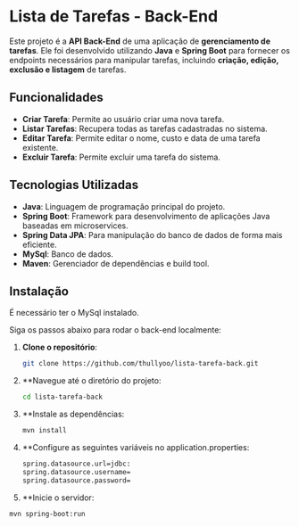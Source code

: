 # Lista de Tarefas - Back-End

Este projeto é a **API Back-End** de uma aplicação de **gerenciamento de tarefas**. Ele foi desenvolvido utilizando **Java** e **Spring Boot** para fornecer os endpoints necessários para manipular tarefas, incluindo **criação, edição, exclusão e listagem** de tarefas.

## Funcionalidades

- **Criar Tarefa**: Permite ao usuário criar uma nova tarefa.
- **Listar Tarefas**: Recupera todas as tarefas cadastradas no sistema.
- **Editar Tarefa**: Permite editar o nome, custo e data de uma tarefa existente.
- **Excluir Tarefa**: Permite excluir uma tarefa do sistema.
  
## Tecnologias Utilizadas

- **Java**: Linguagem de programação principal do projeto.
- **Spring Boot**: Framework para desenvolvimento de aplicações Java baseadas em microservices.
- **Spring Data JPA**: Para manipulação do banco de dados de forma mais eficiente.
- **MySql**: Banco de dados.
- **Maven**: Gerenciador de dependências e build tool.
  
## Instalação

É necessário ter o MySql instalado.

Siga os passos abaixo para rodar o back-end localmente:

1. **Clone o repositório**:
   ```bash
   git clone https://github.com/thullyoo/lista-tarefa-back.git
2. **Navegue até o diretório do projeto:
    ```bash
    cd lista-tarefa-back
3.  **Instale as dependências:
    ```bash
    mvn install
4.  **Configure as seguintes variáveis no application.properties:
     ```bash
    spring.datasource.url=jdbc:
    spring.datasource.username=
    spring.datasource.password=

6.  **Inicie o servidor:
   ```bash  
   mvn spring-boot:run

  
